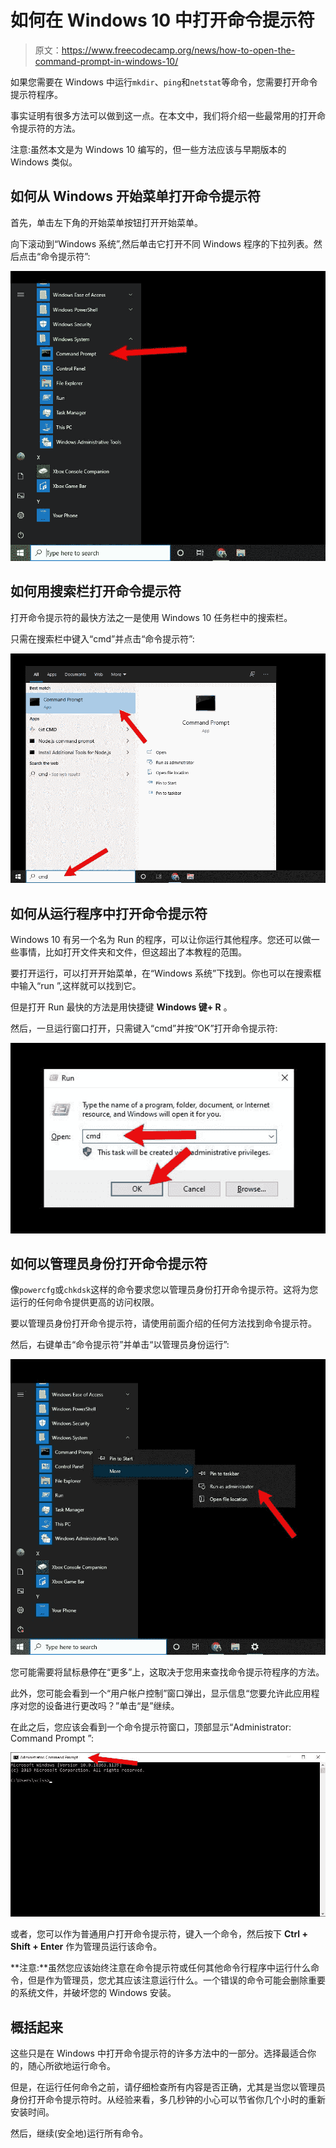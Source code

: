 # 如何在 Windows 10 中打开命令提示符

> 原文：<https://www.freecodecamp.org/news/how-to-open-the-command-prompt-in-windows-10/>

如果您需要在 Windows 中运行`mkdir`、`ping`和`netstat`等命令，您需要打开命令提示符程序。

事实证明有很多方法可以做到这一点。在本文中，我们将介绍一些最常用的打开命令提示符的方法。

注意:虽然本文是为 Windows 10 编写的，但一些方法应该与早期版本的 Windows 类似。

## 如何从 Windows 开始菜单打开命令提示符

首先，单击左下角的开始菜单按钮打开开始菜单。

向下滚动到“Windows 系统”,然后单击它打开不同 Windows 程序的下拉列表。然后点击“命令提示符”:

![cmd-prompt-start-menu](img/cd21a4cc6d1f8b26daf053c2c769c386.png)

## 如何用搜索栏打开命令提示符

打开命令提示符的最快方法之一是使用 Windows 10 任务栏中的搜索栏。

只需在搜索栏中键入“cmd”并点击“命令提示符”:

![search-cmd-prompt-1](img/5c4d2f63fabe7aea0dc5357c36628a3a.png)

## 如何从运行程序中打开命令提示符

Windows 10 有另一个名为 Run 的程序，可以让你运行其他程序。您还可以做一些事情，比如打开文件夹和文件，但这超出了本教程的范围。

要打开运行，可以打开开始菜单，在“Windows 系统”下找到。你也可以在搜索框中输入“run ”,这样就可以找到它。

但是打开 Run 最快的方法是用快捷键 **Windows 键+ R** 。

然后，一旦运行窗口打开，只需键入“cmd”并按“OK”打开命令提示符:

![run-cmd](img/ad72acf5bd88070a5ca1322aeefe492b.png)

## 如何以管理员身份打开命令提示符

像`powercfg`或`chkdsk`这样的命令要求您以管理员身份打开命令提示符。这将为您运行的任何命令提供更高的访问权限。

要以管理员身份打开命令提示符，请使用前面介绍的任何方法找到命令提示符。

然后，右键单击“命令提示符”并单击“以管理员身份运行”:

![cmd-prompt-start-menu-administrator](img/73ebeffa3cb967fa18ee2d378a1a68dd.png)

您可能需要将鼠标悬停在“更多”上，这取决于您用来查找命令提示符程序的方法。

此外，您可能会看到一个“用户帐户控制”窗口弹出，显示信息“您要允许此应用程序对您的设备进行更改吗？”单击“是”继续。

在此之后，您应该会看到一个命令提示符窗口，顶部显示“Administrator: Command Prompt ”:

![admin-cmd-prompt-window](img/3fa05facb24481136aec825504685470.png)

或者，您可以作为普通用户打开命令提示符，键入一个命令，然后按下 **Ctrl + Shift + Enter** 作为管理员运行该命令。

**注意:**虽然您应该始终注意在命令提示符或任何其他命令行程序中运行什么命令，但是作为管理员，您尤其应该注意运行什么。一个错误的命令可能会删除重要的系统文件，并破坏您的 Windows 安装。

## 概括起来

这些只是在 Windows 中打开命令提示符的许多方法中的一部分。选择最适合你的，随心所欲地运行命令。

但是，在运行任何命令之前，请仔细检查所有内容是否正确，尤其是当您以管理员身份打开命令提示符时。从经验来看，多几秒钟的小心可以节省你几个小时的重新安装时间。

然后，继续(安全地)运行所有命令。